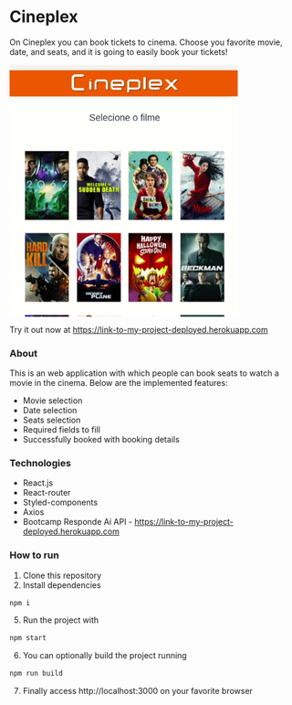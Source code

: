 # Cineplex

On Cineplex you can book tickets to cinema. Choose you favorite movie, date, and seats, and it is going to easily book your tickets!

<img align="center" width="400px" src="/assets/cineplex.gif" />

Try it out now at https://link-to-my-project-deployed.herokuapp.com


### About

This is an web application with which people can book seats to watch a movie in the cinema. Below are the implemented features:

- Movie selection
- Date selection
- Seats selection
- Required fields to fill
- Successfully booked with booking details

### Technologies
- React.js
- React-router
- Styled-components
- Axios
- Bootcamp Responde Aí API -  https://link-to-my-project-deployed.herokuapp.com

### How to run

1. Clone this repository
2. Install dependencies
```bash
npm i
```
5. Run the project with
```bash
npm start
```
6. You can optionally build the project running
```bash
npm run build
```
7. Finally access http://localhost:3000 on your favorite browser 

